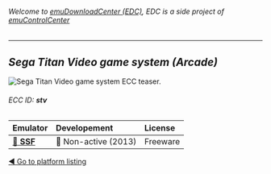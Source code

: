 ###### Welcome to [emuDownloadCenter (EDC)](https://github.com/PhoenixInteractiveNL/emuDownloadCenter/wiki/), EDC is a side project of [emuControlCenter](https://github.com/PhoenixInteractiveNL/emuControlCenter/wiki/)
***
## _Sega Titan Video game system (Arcade)_
![](https://raw.githubusercontent.com/wiki/PhoenixInteractiveNL/emuDownloadCenter/images_platform/ecc_stv_teaser.png "Sega Titan Video game system ECC teaser.")
###### ECC ID: **stv**

| Emulator   | Developement        | License     |
|:-----------|:--------------------|:------------|
| [:file_folder: **SSF**](https://github.com/PhoenixInteractiveNL/emuDownloadCenter/wiki/Emulator-ssf#menu) | :red_circle: Non-active (2013) | Freeware |

[:arrow_backward: Go to platform listing](https://github.com/PhoenixInteractiveNL/emuDownloadCenter/wiki/EDC-Platform-List)
